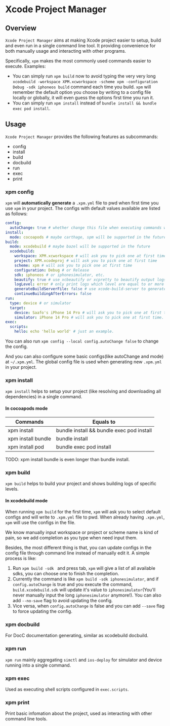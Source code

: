 # Xcode Project Manager

## Overview

`Xcode Project Manager` aims at making Xcode project easier to setup, build and even run in a single command line tool. It providing convenience for both manually usage and interacting with other programs.

Specifically, `xpm` makes the most commonly used commands easier to execute. Examples:

- You can simply run `xpm build` now to avoid typing the very very long `xcodebuild -workspace XPM.xcworkspace -scheme xpm -configuration Debug -sdk iphoneos build` command each time you build. `xpm` will remember the default option you choose by writing to a config file locally or globally, it will even guess the options first time you run it.
- You can simply run `xpm install` instead of `bundle install && bundle exec pod install`.

## Usage

`Xcode Project Manager` provides the following features as subcommands:

- config
- install
- build
- docbuild
- run
- exec
- print

### xpm config

`xpm` will **automatically generate** a `.xpm.yml` file to pwd when first time you use `xpm` in your project. The configs with default values available are listed as follows:

```yaml
config:
  autoChange: true # whether change this file when executing commands with different configs
install:
  mode: cocoapods # maybe carthage, spm will be supported in the future
build:
  mode: xcodebuild # maybe bazel will be supported in the future
  xcodebuild:
    workspace: XPM.xcworkspace # will ask you to pick one at first time
    project: XPM.xcodeproj # will ask you to pick one at first time
    scheme: xpm # will ask you to pick one at first time
    configuration: Debug # or Release
    sdk: iphoneos # or iphonesimulator, etc.
    beautify: true # use xcbeautify or xcpretty to beautify output logs
    logLevel: error # only print logs which level are equal to or more serious than the given value
    generateBuildServerFile: false # use xcode-build-server to generate buildServer.json file
    continueBuildingAfterErrors: false
run:
  type: device # or simulator
  target:
    device: Saafo's iPhone 14 Pro # will ask you to pick one at first time.
    simulator: iPhone 14 Pro # will ask you to pick one at first time.
exec:
  scripts:
    hello: echo 'hello world' # just an example.
```

You can also run `xpm config --local config.autoChange false` to change the config.

And you can also configure some basic configs(like autoChange and mode) at `~/.xpm.yml`. The global config file is used when generating new `.xpm.yml` in your project.

### xpm install

`xpm install` helps to setup your project (like resolving and downloading all dependencies) in a single command.

#### In cocoapods mode

| Commands           | Equals to                                 |
| ------------------ | ----------------------------------------- |
| xpm install        | bundle install && bundle exec pod install |
| xpm install bundle | bundle install                            |
| xpm install pod    | bundle exec pod install                   |

TODO: xpm install bundle is even longer than bundle install.

### xpm build

`xpm build` helps to build your project and shows building logs of specific levels.

#### In xcodebuild mode

When running `xpm build` for the first time, `xpm` will ask you to select default configs and will write to `.xpm.yml` file to pwd. When already having `.xpm.yml`, `xpm` will use the configs in the file.

We know manually input workspace or project or scheme name is kind of pain, so we add completion as you type <tab> when need input them.

Besides, the most different thing is that, you can update configs in the config file through command line instead of manually edit it. A simple process is like:

1. Run `xpm build -sdk ` and press tab, `xpm` will give a list of all available sdks, you can choose one to finish the completion.
2. Currently the command is like `xpm build -sdk iphonesimulator`, and if `config.autoChange` is true and you execute the command, `build.xcodebuild.sdk` will update it's value to `iphonesimulator`(You'll never manually input the long `iphonesimulator` anymore!). You can also add `--no-save` flag to avoid updating the config.
3. Vice versa, when `config.autoChange` is false and you can add `--save` flag to force updating the config.

### xpm docbuild

For DocC documentation generating, similar as xcodebuild docbuild.

### xpm run

`xpm run` mainly aggregating `simctl` and `ios-deploy` for simulator and device running into a single command.

### xpm exec

Used as executing shell scripts configured in `exec.scripts`.

### xpm print

Print basic infomation about the project, used as interacting with other command line tools.
